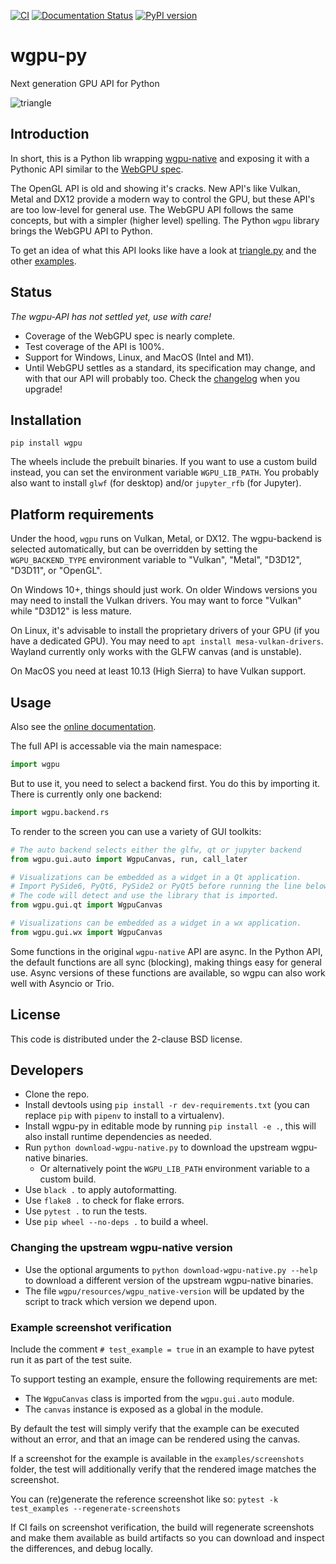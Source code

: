 [![CI](https://github.com/pygfx/wgpu-py/workflows/CI/badge.svg)](https://github.com/pygfx/wgpu-py/actions)
[![Documentation Status](https://readthedocs.org/projects/wgpu-py/badge/?version=latest)](https://wgpu-py.readthedocs.io)
[![PyPI version](https://badge.fury.io/py/wgpu.svg)](https://badge.fury.io/py/wgpu)

# wgpu-py

Next generation GPU API for Python

![triangle](https://user-images.githubusercontent.com/3015475/159725890-5656204b-648b-4f6f-88d5-a656d8ad00c6.png)

## Introduction

In short, this is a Python lib wrapping [wgpu-native](https://github.com/gfx-rs/wgpu)
and exposing it with a Pythonic API similar to the [WebGPU spec](https://gpuweb.github.io/gpuweb/).

The OpenGL API is old and showing it's cracks. New API's like Vulkan,
Metal and DX12 provide a modern way to control the GPU, but these API's
are too low-level for general use. The WebGPU API follows the same concepts, but with
a simpler (higher level) spelling. The Python `wgpu` library brings the
WebGPU API to Python.

To get an idea of what this API looks like have a look at [triangle.py](https://github.com/pygfx/wgpu-py/blob/main/examples/triangle.py) and the other [examples](https://github.com/pygfx/wgpu-py/blob/main/examples/).


## Status

*The wgpu-API has not settled yet, use with care!*

* Coverage of the WebGPU spec is nearly complete.
* Test coverage of the API is 100%.
* Support for Windows, Linux, and MacOS (Intel and M1).
* Until WebGPU settles as a standard, its specification
  may change, and with that our API will probably too. Check the [changelog](CHANGELOG.md) when you upgrade!


## Installation

```
pip install wgpu
```

The wheels include the prebuilt binaries. If you want to use
a custom build instead, you can set the environment variable `WGPU_LIB_PATH`.
You probably also want to install `glwf` (for desktop) and/or `jupyter_rfb` (for Jupyter).


## Platform requirements

Under the hood, `wgpu` runs on Vulkan, Metal, or DX12. The wgpu-backend is selected automatically, but can be overridden by setting the `WGPU_BACKEND_TYPE` environment variable to "Vulkan", "Metal", "D3D12", "D3D11", or "OpenGL".

On Windows 10+, things should just work. On older Windows versions you
may need to install the Vulkan drivers. You may want to force "Vulkan" while "D3D12" is less mature.

On Linux, it's advisable to install the proprietary drivers of your GPU
(if you have a dedicated GPU). You may need to `apt install mesa-vulkan-drivers`.
Wayland currently only works with the GLFW canvas (and is unstable).

On MacOS you need at least 10.13 (High Sierra) to have Vulkan support.


## Usage

Also see the [online documentation](https://wgpu-py.readthedocs.io).

The full API is accessable via the main namespace:
```py
import wgpu
```

But to use it, you need to select a backend first. You do this by importing it.
There is currently only one backend:
```py
import wgpu.backend.rs
```

To render to the screen you can use a variety of GUI toolkits:

```py
# The auto backend selects either the glfw, qt or jupyter backend
from wgpu.gui.auto import WgpuCanvas, run, call_later

# Visualizations can be embedded as a widget in a Qt application.
# Import PySide6, PyQt6, PySide2 or PyQt5 before running the line below.
# The code will detect and use the library that is imported.
from wgpu.gui.qt import WgpuCanvas

# Visualizations can be embedded as a widget in a wx application.
from wgpu.gui.wx import WgpuCanvas
```

Some functions in the original `wgpu-native` API are async. In the Python API,
the default functions are all sync (blocking), making things easy for general use.
Async versions of these functions are available, so wgpu can also work
well with Asyncio or Trio.


## License

This code is distributed under the 2-clause BSD license.


## Developers

* Clone the repo.
* Install devtools using `pip install -r dev-requirements.txt` (you can replace `pip` with `pipenv` to install to a virtualenv).
* Install wgpu-py in editable mode by running `pip install -e .`, this will also install runtime dependencies as needed.
* Run `python download-wgpu-native.py` to download the upstream wgpu-native binaries.
  * Or alternatively point the `WGPU_LIB_PATH` environment variable to a custom build.
* Use `black .` to apply autoformatting.
* Use `flake8 .` to check for flake errors.
* Use `pytest .` to run the tests.
* Use `pip wheel --no-deps .` to build a wheel.


### Changing the upstream wgpu-native version

* Use the optional arguments to `python download-wgpu-native.py --help` to download a different version of the upstream wgpu-native binaries.
* The file `wgpu/resources/wgpu_native-version` will be updated by the script to track which version we depend upon.

### Example screenshot verification

Include the comment `# test_example = true` in an example to have pytest run it as part of the test suite.

To support testing an example, ensure the following requirements are met:

* The `WgpuCanvas` class is imported from the `wgpu.gui.auto` module.
* The `canvas` instance is exposed as a global in the module.

By default the test will simply verify that the example can be executed without an error, and that an
image can be rendered using the canvas.

If a screenshot for the example is available in the `examples/screenshots` folder, the test will additionally
verify that the rendered image matches the screenshot.

You can (re)generate the reference screenshot like so: `pytest -k test_examples --regenerate-screenshots`

If CI fails on screenshot verification, the build will regenerate screenshots and make them available as
build artifacts so you can download and inspect the differences, and debug locally.
